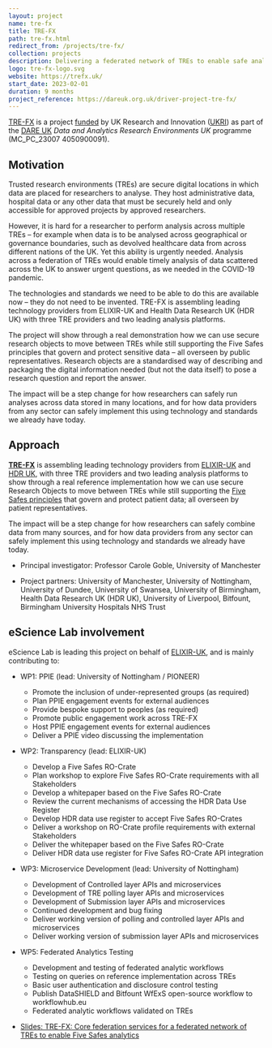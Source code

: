 ```yaml
---
layout: project
name: tre-fx
title: TRE-FX
path: tre-fx.html
redirect_from: /projects/tre-fx/
collection: projects
description: Delivering a federated network of TREs to enable safe analytics
logo: tre-fx-logo.svg
website: https://trefx.uk/
start_date: 2023-02-01
duration: 9 months
project_reference: https://dareuk.org.uk/driver-project-tre-fx/
---
```


[TRE-FX](https://trefx.uk/) is a project [funded](https://dareuk.org.uk/five-projects-funded-to-drive-more-coordinated-secure-use-of-sensitive-data-for-research-across-uk/) by UK Research and Innovation ([UKRI](https://www.ukri.org/)) as part of the [DARE UK](https://dareuk.org.uk/) _Data and Analytics Research Environments UK_ programme (MC_PC_23007 4050900091).

## Motivation

Trusted research environments (TREs) are secure digital locations in which data are placed for researchers to analyse. They host administrative data, hospital data or any other data that must be securely held and only accessible for approved projects by approved researchers.

However, it is hard for a researcher to perform analysis across multiple TREs – for example when data is to be analysed across geographical or governance boundaries, such as devolved healthcare data from across different nations of the UK. Yet this ability is urgently needed. Analysis across a federation of TREs would enable timely analysis of data scattered across the UK to answer urgent questions, as we needed in the COVID-19 pandemic.

The technologies and standards we need to be able to do this are available now – they do not need to be invented. TRE-FX is assembling leading technology providers from ELIXIR-UK and Health Data Research UK (HDR UK) with three TRE providers and two leading analysis platforms.

The project will show through a real demonstration how we can use secure research objects to move between TREs while still supporting the Five Safes principles that govern and protect sensitive data – all overseen by public representatives. Research objects are a standardised way of describing and packaging the digital information needed (but not the data itself) to pose a research question and report the answer.

The impact will be a step change for how researchers can safely run analyses across data stored in many locations, and for how data providers from any sector can safely implement this using technology and standards we already have today.


## Approach

[**TRE-FX**](https://trefx.uk/) is assembling leading technology providers from
[ELIXIR-UK](https://elixiruknode.org/) and [HDR UK](https://www.hdruk.ac.uk/), 
with three TRE providers and two leading analysis platforms
to show through a real reference implementation how we can use secure Research
Objects to move between TREs while still supporting the [Five Safes principles](https://ukdataservice.ac.uk/help/secure-lab/what-is-the-five-safes-framework/) that
govern and protect patient data; all overseen by patient representatives.

The impact will be a step change for how researchers can safely combine data from
many sources, and for how data providers from any sector can safely implement this
using technology and standards we already have today.

* Principal investigator: Professor Carole Goble, University of Manchester

* Project partners: University of Manchester, University of Nottingham, University of Dundee, University of Swansea, University of Birmingham, Health Data Research UK (HDR UK), University of Liverpool, Bitfount, Birmingham University Hospitals NHS Trust 

## eScience Lab involvement

eScience Lab is leading this project on behalf of [ELIXIR-UK](https://elixiruknode.org/), and is mainly contributing to:

* WP1: PPIE  (lead: University of Nottingham / PIONEER)
  - Promote the inclusion of under-represented groups (as required)
  - Plan PPIE engagement events for external audiences 
  - Provide bespoke support to peoples (as required)
  - Promote public engagement work across TRE-FX
  - Host PPIE engagement events for external audiences 
  - Deliver a PPIE video discussing the implementation
* WP2: Transparency (lead: ELIXIR-UK)
  - Develop a Five Safes RO-Crate 
  - Plan workshop to explore Five Safes RO-Crate  requirements with all Stakeholders
  - Develop a whitepaper based on the Five Safes RO-Crate 
  - Review the current mechanisms of accessing the HDR Data Use Register 
  - Develop HDR data use register to accept Five Safes RO-Crates 
  - Deliver a workshop on RO-Crate profile requirements with external Stakeholders
  - Deliver the whitepaper based on the Five Safes RO-Crate 
  - Deliver HDR data use register for Five Safes RO-Crate API integration 
* WP3: Microservice Development (lead: University of Nottingham)
  - Development of Controlled layer APIs and microservices 
  - Development of TRE polling layer  APIs and microservices
  - Development of Submission layer APIs and microservices
  - Continued development and bug fixing
  - Deliver working version of polling and controlled layer APIs and microservices 
  - Deliver working version of submission layer APIs and microservices
* WP5: Federated Analytics Testing
  - Development and testing of federated analytic workflows 
  - Testing on queries on reference implementation across TREs
  - Basic user authentication and disclosure control testing
  - Publish DataSHIELD and Bitfount WfExS open-source workflow to workflowhub.eu
  - Federated analytic workflows validated on TREs

* [Slides: TRE-FX: Core federation services for a federated network of TREs to enable Five Safes analytics](https://doi.org/10.5281/zenodo.7708175)